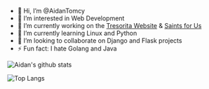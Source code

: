 - 👋 Hi, I’m @AidanTomcy
- 👀 I’m interested in Web Development
- 🔭 I’m currently working on the [Tresorita Website](https://github.com/aidantomcy/tresorita-website) & [Saints for Us](https://github.com/aidantomcy/saintsforus)
- 🌱 I’m currently learning Linux and Python
- 👯 I’m looking to collaborate on Django and Flask projects
- ⚡ Fun fact: I hate Golang and Java

![Aidan's github stats](https://github-readme-stats.vercel.app/api?username=aidantomcy&theme=tokyonight&show_icons=true)

![Top Langs](https://github-readme-stats.vercel.app/api/top-langs/?username=aidantomcy&theme=tokyonight&layout=compact)
